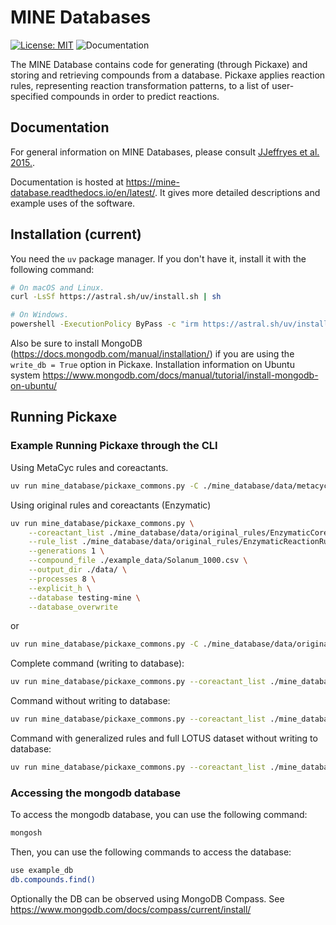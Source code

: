 # MINE Databases
[![License: MIT](https://img.shields.io/badge/License-MIT-yellow.svg)](https://opensource.org/licenses/MIT)
![Documentation](https://readthedocs.org/projects/mine-database/badge)

The MINE Database contains code for generating (through Pickaxe) and storing and retrieving compounds from a database.
Pickaxe applies reaction rules, representing reaction transformation patterns, to a list of user-specified compounds in order to predict reactions.  

## Documentation
For general information on MINE Databases, please consult [JJeffryes et al. 2015.](http://jcheminf.springeropen.com/articles/10.1186/s13321-015-0087-1).

Documentation is hosted at https://mine-database.readthedocs.io/en/latest/. It gives more detailed descriptions and example uses of the software.

## Installation (current)

You need the `uv` package manager. If you don't have it, install it with the following command:
```bash
# On macOS and Linux.
curl -LsSf https://astral.sh/uv/install.sh | sh
```

```bash
# On Windows.
powershell -ExecutionPolicy ByPass -c "irm https://astral.sh/uv/install.ps1 | iex"
```

Also be sure to install MongoDB (https://docs.mongodb.com/manual/installation/) if you are using the `write_db = True` option in Pickaxe.
Installation information on Ubuntu system https://www.mongodb.com/docs/manual/tutorial/install-mongodb-on-ubuntu/

## Running Pickaxe
### Example Running Pickaxe through the CLI

Using MetaCyc rules and coreactants.

```bash
uv run mine_database/pickaxe_commons.py -C ./mine_database/data/metacyc_rules/metacyc_coreactants.tsv -r ./mine_database/data/metacyc_rules/metacyc_generalized_rules.tsv  -g 1 -c ./example_data/lotus_10.csv -o ./data/
```

Using original rules and coreactants (Enzymatic)

```bash
uv run mine_database/pickaxe_commons.py \
    --coreactant_list ./mine_database/data/original_rules/EnzymaticCoreactants.tsv \
    --rule_list ./mine_database/data/original_rules/EnzymaticReactionRules.tsv \
    --generations 1 \
    --compound_file ./example_data/Solanum_1000.csv \
    --output_dir ./data/ \
    --processes 8 \
    --explicit_h \
    --database testing-mine \
    --database_overwrite
```

or 
```bash
uv run mine_database/pickaxe_commons.py -C ./mine_database/data/original_rules/EnzymaticCoreactants.tsv -r ./mine_database/data/original_rules/EnzymaticReactionRules.tsv  -g 1 -c ./example_data/lotus_1000.csv -o ./data/ -m 60
```

Complete command (writing to database):

```bash
uv run mine_database/pickaxe_commons.py --coreactant_list ./mine_database/data/original_rules/EnzymaticCoreactants.tsv --rule_list ./mine_database/data/original_rules/EnzymaticReactionRules.tsv --generations 1 --compound_file ./example_data/230106_frozen_metadata_for_mines.csv --output_dir ./data/ --processes 60 --verbose --explicit_h --database lotus_mines
```

Command without writing to database:

```bash
uv run mine_database/pickaxe_commons.py --coreactant_list ./mine_database/data/original_rules/EnzymaticCoreactants.tsv --rule_list ./mine_database/data/original_rules/EnzymaticReactionRules.tsv --generations 1 --compound_file ./example_data/lotus_10.csv --output_dir ./data/ --processes 60 --verbose --explicit_h
```


Command with generalized rules and full LOTUS dataset without writing to database:

```bash
uv run mine_database/pickaxe_commons.py --coreactant_list ./mine_database/data/metacyc_rules/metacyc_coreactants.tsv --rule_list ./mine_database/data/metacyc_rules/metacyc_generalized_rules.tsv --generations 1 --compound_file ./data/LOTUS_inputfiles/230106_frozen_metadata_inchy_smiles.csv --output_dir ./data/ --processes 60 --verbose --explicit_h
```


### Accessing the mongodb database

To access the mongodb database, you can use the following command:

```bash
mongosh
```

Then, you can use the following commands to access the database:

```bash
use example_db
db.compounds.find()
```

Optionally the DB can be observed using MongoDB Compass. See https://www.mongodb.com/docs/compass/current/install/


